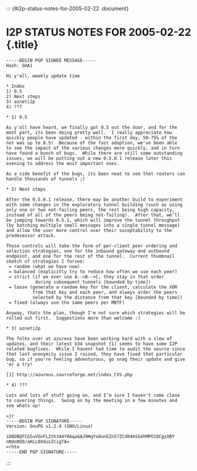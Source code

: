::: {#i2p-status-notes-for-2005-02-22 .document}
# I2P STATUS NOTES FOR 2005-02-22 {.title}

    -----BEGIN PGP SIGNED MESSAGE-----
    Hash: SHA1

    Hi y'all, weekly update time

    * Index
    1) 0.5
    2) Next steps
    3) azneti2p
    4) ???

    * 1) 0.5

    As y'all have heard, we finally got 0.5 out the door, and for the
    most part, its been doing pretty well.  I really appreciate how
    quickly people have updated - within the first day, 50-75% of the
    net was up to 0.5!  Because of the fast adoption, we've been able
    to see the impact of the various changes more quickly, and in turn
    have found a bunch of bugs.  While there are still some outstanding
    issues, we will be putting out a new 0.5.0.1 release later this
    evening to address the most important ones.

    As a side benefit of the bugs, its been neat to see that routers can
    handle thousands of tunnels ;)

    * 2) Next steps

    After the 0.5.0.1 release, there may be another build to experiment
    with some changes in the exploratory tunnel building (such as using
    only one or two not-failing peers, the rest being high capacity,
    instead of all of the peers being not-failing).  After that, we'll
    be jumping towards 0.5.1, which will improve the tunnel throughput
    (by batching multiple small messages into a single tunnel message)
    and allow the user more control over their suceptability to the
    predecessor attack.

    Those controls will take the form of per-client peer ordering and
    selection strategies, one for the inbound gateway and outbound
    endpoint, and one for the rest of the tunnel.  Current thumbnail
    sketch of strategies I forsee:
     = random (what we have now)
     = balanced (explicitly try to reduce how often we use each peer)
     = strict (if we ever use A-->B-->C, they stay in that order
               during subsequent tunnels [bounded by time])
     = loose (generate a random key for the client, calculate the XOR
              from that key and each peer, and always order the peers
              selected by the distance from that key [bounded by time])
     = fixed (always use the same peers per MBTF)

    Anyway, thats the plan, though I'm not sure which strategies will be
    rolled out first.  Suggestions more than welcome :)

    * 3) azneti2p

    The folks over at azureus have been working hard with a slew of
    updates, and their latest b34 snapshot [1] seems to have some I2P
    related bugfixes.  While I havent had time to audit the source since
    that last anonymity issue I raised, they have fixed that particular
    bug, so if you're feeling adventurous, go snag their update and give
    'er a try!

    [1] http://azureus.sourceforge.net/index_CVS.php

    * 4) ???

    Lots and lots of stuff going on, and I'm sure I haven't come close
    to covering things.  Swing on by the meeting in a few minutes and
    see whats up!

    =jr
    -----BEGIN PGP SIGNATURE-----
    Version: GnuPG v1.2.4 (GNU/Linux)

    iD8DBQFCG5uVGnFL2th344YRAqaGAJ9HqYx8unEZn57ZCd04mSG4hMPO1QCgsXBY
    nNdoN5D/aKLL0XdusZcigTA=
    =rhto
    -----END PGP SIGNATURE-----
:::
